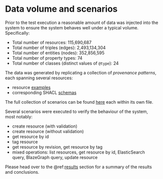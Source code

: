 # Data volume and scenarios

Prior to the test execution a reasonable amount of data was injected into the system to ensure the system behaves well
under a typical volume. Specifically:

*   Total number of resources: 115,690,687
*   Total number of triples (edges): 2,493,134,304
*   Total number of entities (nodes): 352,856,595
*   Total number of property types: 74
*   Total number of classes (distinct values of `@type`): 24

The data was generated by replicating a collection of _provenance patterns_, each spanning several resources:

*   resource [examples](https://github.com/BlueBrain/nexus-tests/tree/master/src/main/resources/bbp)
*   corresponding SHACL [schemas](https://github.com/BlueBrain/nexus-tests/tree/master/scripts/schemas)

The full collection of scenarios can be found [here](https://github.com/BlueBrain/nexus-tests/tree/master/src/it/scala/ch/epfl/bluebrain/nexus/perf)
each within its own file.

Several scenarios were executed to verify the behaviour of the system, most notably:

*   create resource (with validation)
*   create resource (without validation)
*   get resource by id
*   tag resource
*   get resource by revision, get resource by tag
*   mixed operations: list resources, get resource by id, ElasticSearch query, BlazeGraph query, update resource

Please head over to the @ref:[results](results.md) section for a summary of the results and conclusions.